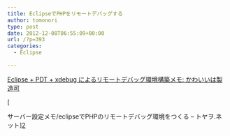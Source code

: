 ```yaml
---
title: EclipseでPHPをリモートデバッグする
author: tomonori
type: post
date: 2012-12-08T06:55:09+00:00
url: /?p=393
categories:
  - Eclipse

---
```

[Eclipse + PDT + xdebug によるリモートデバッグ環境構築メモ: かわいいは製造可][1]
  
[
  
サーバー設定メモ/eclipseでPHPのリモートデバッグ環境をつくる &#8211; トヤヲ.ネット][2]

 [1]: http://onirice.seesaa.net/article/234789398.html
 [2]: http://toyao.net/xoops/modules/xpwiki/?%E3%82%B5%E3%83%BC%E3%83%90%E3%83%BC%E8%A8%AD%E5%AE%9A%E3%83%A1%E3%83%A2%2Feclipse%E3%81%A7PHP%E3%81%AE%E3%83%AA%E3%83%A2%E3%83%BC%E3%83%88%E3%83%87%E3%83%90%E3%83%83%E3%82%B0%E7%92%B0%E5%A2%83%E3%82%92%E3%81%A4%E3%81%8F%E3%82%8B